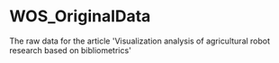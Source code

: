 # WOS_OriginalData
The raw data for the article 'Visualization analysis of agricultural robot research based on bibliometrics'
